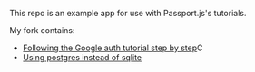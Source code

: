 This repo is an example app for use with Passport.js's tutorials.

My fork contains:

- [Following the Google auth tutorial step by step](https://github.com/prendradjaja/todos-express-starter/pull/1)C
- [Using postgres instead of sqlite](https://github.com/prendradjaja/todos-express-starter/pull/2)
